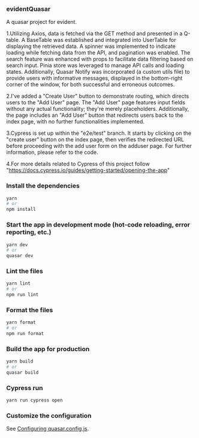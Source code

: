 ### evidentQuasar

A quasar project for evident.

1.Utilizing Axios, data is fetched via the GET method and presented in a Q-table. A BaseTable was established and integrated into UserTable for displaying the retrieved data. A spinner was implemented to indicate loading while fetching data from the API, and pagination was enabled. The search feature was enhanced with props to facilitate data filtering based on search input. Pinia store was leveraged to manage API calls and loading states. Additionally, Quasar Notify was incorporated (a custom utils file) to provide users with informative messages, displayed in the bottom-right corner of the window, for both successful and erroneous outcomes.

2.I've added a "Create User" button to demonstrate routing, which directs users to the "Add User" page. The "Add User" page features input fields without any actual functionality; they're merely placeholders. Additionally, the page includes an "Add User" button that redirects users back to the index page, with no further functionalities implemented.

3.Cypress is set up within the "e2e/test" branch. It starts by clicking on the "create user" button on the index page, then verifies the redirected URL before proceeding with the add user form on the adduser page. For further information, please refer to the code.

4.For more details related to Cypress of this project follow "https://docs.cypress.io/guides/getting-started/opening-the-app"

### Install the dependencies

```bash
yarn
# or
npm install
```

### Start the app in development mode (hot-code reloading, error reporting, etc.)

```bash
yarn dev
# or
quasar dev
```

### Lint the files

```bash
yarn lint
# or
npm run lint
```

### Format the files

```bash
yarn format
# or
npm run format
```

### Build the app for production

```bash
yarn build
# or
quasar build
```

### Cypress run

```bash
yarn run cypress open
```

### Customize the configuration

See [Configuring quasar.config.js](https://v2.quasar.dev/quasar-cli-vite/quasar-config-js).
